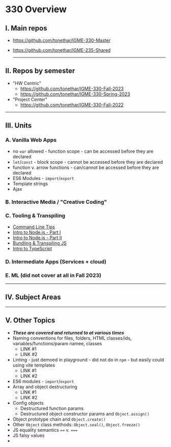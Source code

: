# 330 Overview

## I. Main repos
- https://github.com/tonethar/IGME-330-Master
- https://github.com/tonethar/IGME-235-Shared

  ---

## II. Repos by semester
- "HW Centric"
  - https://github.com/tonethar/IGME-330-Fall-2023
  - https://github.com/tonethar/IGME-330-Spring-2023
- "Project Center"
  - https://github.com/tonethar/IGME-330-Fall-2022
  
--- 

## III. Units

### A. Vanilla Web Apps
- no `var` allowed - function scope - can be accessed before they are declared
- `let`/`const` - block scope - cannot be accessed before they are declared
- function v. arrow functions - can/cannot be accessed before they are declared
- ES6 Modules - `import`/`export`
- Template strings
- Ajax

### B. Interactive Media / "Creative Coding"

### C. Tooling & Transpiling
- [Command Line Tips](https://github.com/tonethar/IGME-330-Master/blob/master/notes/command-line-tips.md)
- [Intro to Node.js - Part I](https://github.com/tonethar/IGME-330-Master/blob/master/notes/intro-to-node-1.md)
- [Intro to Node.js - Part II](https://github.com/tonethar/IGME-330-Master/blob/master/notes/intro-to-node-2.md)
- [Bundling & Transpiling JS](https://github.com/tonethar/IGME-330-Fall-2023/blob/main/notes/bundling-transpiling.md)
- [Intro to TypeScript](https://github.com/tonethar/IGME-330-Master/blob/master/notes/intro-typescript.md)

### D. Intermediate Apps (Services + cloud)

### E. ML (did not cover at all in Fall 2023)

---

## IV. Subject Areas

---

## V. Other Topics
- ***These are covered and returned to at various times***
- Naming conventions for files, folders, HTML classes/ids, variables/functions/param namee, classes
  - LINK #1
  - LINK #2
- Linting - just demoed in playground - did not do in `npm` - but easily could using vite templates
  - LINK #1
  - LINK #2
- ES6 modules - `import`/`export`
- Array and object destructuring
  - LINK #1
  - LINK #2
- Config objects
  - Destructured function params
  - Destructured object constructor params and `Object.assign()`
- Object prototype chain and `Object.create()`
- Other `Object` class methods: `Object.seal()`, `Object.freeze()`
- JS equality semantics `==` v. `===`
- JS falsy values
- 


